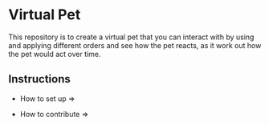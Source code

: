 # Virtual Pet 

This repository is to create a virtual pet that you can interact with by using and applying different orders and see how the pet reacts, as it work out how the pet would act over time.

## Instructions

  - How to set up =>
  





  - How to contribute =>


